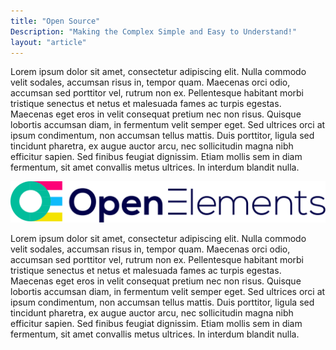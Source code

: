 ```yaml
---
title: "Open Source"
Description: "Making the Complex Simple and Easy to Understand!"
layout: "article"
---
```

Lorem ipsum dolor sit amet, consectetur adipiscing elit. Nulla commodo velit sodales, accumsan risus in, tempor
quam. Maecenas orci odio, accumsan sed porttitor vel, rutrum non ex. Pellentesque habitant morbi tristique
senectus et netus et malesuada fames ac turpis egestas. Maecenas eget eros in velit consequat pretium nec non
risus. Quisque lobortis accumsan diam, in fermentum velit semper eget. Sed ultrices orci at ipsum condimentum,
non accumsan tellus mattis. Duis porttitor, ligula sed tincidunt pharetra, ex augue auctor arcu, nec
sollicitudin magna nibh efficitur sapien. Sed finibus feugiat dignissim. Etiam mollis sem in diam fermentum, sit
amet convallis metus ultrices. In interdum blandit nulla.

![Example image](open-elements-logo.svg)

Lorem ipsum dolor sit amet, consectetur adipiscing elit. Nulla commodo velit sodales, accumsan risus in, tempor
quam. Maecenas orci odio, accumsan sed porttitor vel, rutrum non ex. Pellentesque habitant morbi tristique
senectus et netus et malesuada fames ac turpis egestas. Maecenas eget eros in velit consequat pretium nec non
risus. Quisque lobortis accumsan diam, in fermentum velit semper eget. Sed ultrices orci at ipsum condimentum,
non accumsan tellus mattis. Duis porttitor, ligula sed tincidunt pharetra, ex augue auctor arcu, nec
sollicitudin magna nibh efficitur sapien. Sed finibus feugiat dignissim. Etiam mollis sem in diam fermentum, sit
amet convallis metus ultrices. In interdum blandit nulla.
